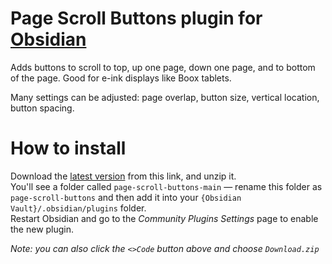 # Page Scroll Buttons plugin for [Obsidian](https://obsidian.md)

Adds buttons to scroll to top, up one page, down one page, and to bottom of the page. Good for e-ink displays like Boox tablets.

Many settings can be adjusted: page overlap, button size, vertical location, button spacing.


# How to install

Download the [latest version](https://github.com/MrBertie/page-scroll-buttons/archive/refs/heads/main.zip) from this link, and unzip it.  
You'll see a folder called `page-scroll-buttons-main` — rename this folder as `page-scroll-buttons` and then add it into your `{Obsidian Vault}/.obsidian/plugins` folder.  
Restart Obsidian and go to the *Community Plugins Settings* page to enable the new plugin.

*Note: you can also click the `<>Code` button above and choose `Download.zip`*
